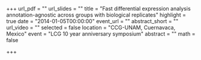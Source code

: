 +++
url_pdf = ""
url_slides = ""
title = "Fast differential expression analysis annotation-agnostic across groups with biological replicates"
highlight = true
date = "2014-01-05T00:00:00"
event_url = ""
abstract_short = ""
url_video = ""
selected = false
location = "CCG-UNAM, Cuernavaca, Mexico"
event = "LCG 10 year anniversary symposium"
abstract = ""
math = false

+++

